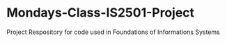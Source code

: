 # Mondays-Class-IS2501-Project
Project Respository for code used in Foundations of Informations Systems 
